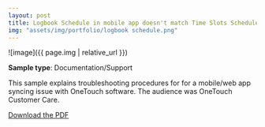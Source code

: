 ```yaml
---
layout: post
title: Logbook Schedule in mobile app doesn't match Time Slots Schedule on web (Mobile 2.2.x - iOS)
img: "assets/img/portfolio/logbook schedule.png"
---
```


![image]({{ page.img | relative_url }})

**Sample type**: Documentation/Support

This sample explains troubleshooting procedures for for a mobile/web app syncing issue with OneTouch software. The audience was OneTouch Customer Care. 

[Download the PDF](_portfolio/jj-logbook.pdf)

